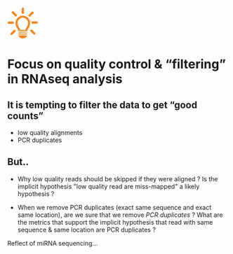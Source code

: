  ![](images/lamp.png)
# Focus on quality control & “filtering” in RNAseq analysis

## It is tempting to **filter** the data to get “good counts”

- low quality alignments
- PCR duplicates

## But..

- Why low quality reads should be skipped if they were aligned ? Is the implicit hypothesis
"low quality read are miss-mapped" a likely hypothesis ?

- When we remove PCR duplicates (exact same sequence and exact same location), are we sure
that we remove *PCR duplicates* ? What are the metrics that support the implicit hypothesis that
read with same sequence & same location are PCR duplicates ?

Reflect of miRNA sequencing...

